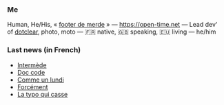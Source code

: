 ### Me

Human, He/His, « [footer de merde](https://open-time.net/post/2013/07/17/La-veritable-histoire-du-Footer-de-merde-) » — https://open-time.net — Lead dev' of [dotclear](https://git.dotclear.org/dev/dotclear), photo, moto — 🇫🇷 native, 🇬🇧 speaking, 🇪🇺 living — he/him

### Last news (in French)

<!-- BLOG-POST-LIST:START -->
- [Intermède](https://open-time.net/post/2022/09/14/Intermede)
- [Doc code](https://open-time.net/post/2022/09/13/Doc-code)
- [Comme un lundi](https://open-time.net/post/2022/09/12/Comme-un-lundi)
- [Forcément](https://open-time.net/post/2022/09/11/Forcement)
- [La typo qui casse](https://open-time.net/post/2022/09/10/La-typo-qui-casse)
<!-- BLOG-POST-LIST:END -->
